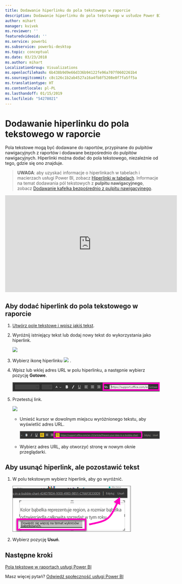```yaml
---
title: Dodawanie hiperlinku do pola tekstowego w raporcie
description: Dodawanie hiperlinku do pola tekstowego w usłudze Power BI i programie Desktop
author: mihart
manager: kvivek
ms.reviewer: ''
featuredvideoid: ''
ms.service: powerbi
ms.subservice: powerbi-desktop
ms.topic: conceptual
ms.date: 03/23/2018
ms.author: mihart
LocalizationGroup: Visualizations
ms.openlocfilehash: 6b438b9d9e66d336b94122fe96a707f0602261b4
ms.sourcegitcommit: c8c126c1b2ab4527a16a4fb8f5208e0f7fa5ff5a
ms.translationtype: HT
ms.contentlocale: pl-PL
ms.lasthandoff: 01/15/2019
ms.locfileid: "54278021"
---
```

# <a name="add-a-hyperlink-to-a-text-box-in-a-report"></a>Dodawanie hiperlinku do pola tekstowego w raporcie
Pola tekstowe mogą być dodawane do raportów, przypinane do pulpitów nawigacyjnych z raportów i dodawane bezpośrednio do pulpitów nawigacyjnych. Hiperlinki można dodać do pola tekstowego, niezależnie od tego, gdzie się ono znajduje.  

> **UWAGA**: aby uzyskać informacje o hiperlinkach w tabelach i macierzach usługi Power BI, zobacz [Hiperlinki w tabelach](power-bi-hyperlinks-in-tables.md). Informacje na temat dodawania pól tekstowych z **pulpitu nawigacyjnego**, zobacz [Dodawanie kafelka bezpośrednio z pulpitu nawigacyjnego](service-dashboard-add-widget.md). 
> 
> 

<iframe width="560" height="315" src="https://www.youtube.com/embed/_3q6VEBhGew#t=0m55s" frameborder="0" allowfullscreen></iframe>


## <a name="to-add-a-hyperlink-to-a-text-box-in-a-report"></a>Aby dodać hiperlink do pola tekstowego w raporcie
1. [Utwórz pole tekstowe i wpisz jakiś tekst](power-bi-reports-add-text-and-shapes.md). 
2. Wyróżnij istniejący tekst lub dodaj nowy tekst do wykorzystania jako hiperlink.
   
   ![](media/service-add-hyperlink-to-text-box/power-bi-hyperlink-new.png)
3. Wybierz ikonę hiperlinku ![](media/service-add-hyperlink-to-text-box/power-bi-hyperlink-icon.png) .
4. Wpisz lub wklej adres URL w polu hiperlinku, a następnie wybierz pozycję **Gotowe**.
   
   ![](media/service-add-hyperlink-to-text-box/power-bi-add-link.png)
5. Przetestuj link.  
   
   ![](media/service-add-hyperlink-to-text-box/power-bi-test-link.png)
   
   * Umieść kursor w dowolnym miejscu wyróżnionego tekstu, aby wyświetlić adres URL.  
     
      ![](media/service-add-hyperlink-to-text-box/power-bi-hyperlink-edit.png)
   * Wybierz adres URL, aby otworzyć stronę w nowym oknie przeglądarki.

## <a name="to-remove-the-hyperlink-but-leave-the-text"></a>Aby usunąć hiperlink, ale pozostawić tekst
1. W polu tekstowym wybierz hiperlink, aby go wyróżnić.
   
     ![](media/service-add-hyperlink-to-text-box/power-bi-hyperlink-remove.png)
2. Wybierz pozycję **Usuń**. 

## <a name="next-steps"></a>Następne kroki
[Pola tekstowe w raportach usługi Power BI](power-bi-reports-add-text-and-shapes.md)

Masz więcej pytań? [Odwiedź społeczność usługi Power BI](http://community.powerbi.com/)


